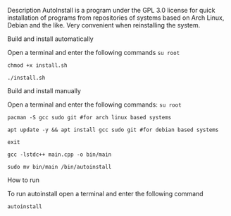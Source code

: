 Description
AutoInstall is a program under the GPL 3.0 license for quick installation of programs from repositories of systems based on Arch Linux, Debian and the like. Very convenient when reinstalling the system.

Build and install automatically

Open a terminal and enter the following commands
`su root`

`chmod +x install.sh`

`./install.sh`


Build and install manually

Open a terminal and enter the following commands:
`su root`

`pacman -S gcc sudo git #for arch linux based systems`

`apt update -y && apt install gcc sudo git #for debian based systems`

`exit`

`gcc -lstdc++ main.cpp -o bin/main`

`sudo mv bin/main /bin/autoinstall`


How to run

To run autoinstall open a terminal and enter the following command

`autoinstall`
